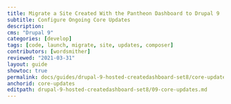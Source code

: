 ```yaml
---
title: Migrate a Site Created With the Pantheon Dashboard to Drupal 9
subtitle: Configure Ongoing Core Updates
description: 
cms: "Drupal 9"
categories: [develop]
tags: [code, launch, migrate, site, updates, composer]
contributors: [wordsmither]
reviewed: "2021-03-31"
layout: guide
showtoc: true
permalink: docs/guides/drupal-9-hosted-createdashboard-set8/core-updates
anchorid: core-updates
editpath: drupal-9-hosted-createdashboard-set8/09-core-updates.md
---
```


<Partial file="drupal-9/core-updates.md" />